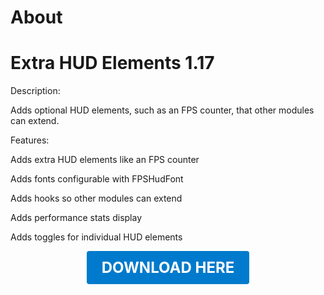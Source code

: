 # About

# Extra HUD Elements 1.17

Description:

Adds optional HUD elements, such as an FPS counter, that other modules can extend.

Features:

Adds extra HUD elements like an FPS counter

Adds fonts configurable with FPSHudFont

Adds hooks so other modules can extend

Adds performance stats display

Adds toggles for individual HUD elements

<p align="center"><a href="https://github.com/LiliaFramework/Modules/raw/refs/heads/gh-pages/hud_extras.zip" style="display:inline-block;padding:12px 24px;font-size:1.5rem;font-weight:bold;text-decoration:none;color:#fff;background-color:#007acc;border-radius:4px;">DOWNLOAD HERE</a></p>